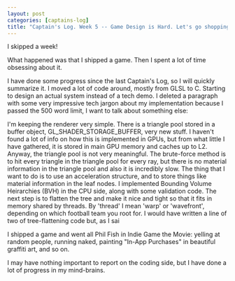 ```yaml
---
layout: post
categories: [captains-log]
title: "Captain's Log. Week 5 -- Game Design is Hard. Let's go shopping!"
---
```


I skipped a week!

What happened was that I shipped a game. Then I spent a lot of time obsessing about it.

I have done some progress since the last Captain's Log, so I will quickly summarize it. I moved a lot of code around, mostly from GLSL to C. Starting to design an actual system instead of a tech demo. I deleted a paragraph with some very impressive tech jargon about my implementation because I passed the 500 word limit, I want to talk about something else:

I'm keeping the renderer very simple. There is a triangle pool stored in a buffer object, GL\_SHADER\_STORAGE\_BUFFER, very new stuff. I haven't found a lot of info on how this is implemented in GPUs, but from what little I have gathered, it is stored in main GPU memory and caches up to L2. Anyway, the triangle pool is not very meaningful. The brute-force method is to hit every triangle in the triangle pool for every ray, but there is no material information in the triangle pool and also it is incredibly slow. The thing that I want to do is to use an acceleration structure, and to store things like material information in the leaf nodes. I implemented Bounding Volume Heirarchies (BVH) in the CPU side, along with some validation code. The next step is to flatten the tree and make it nice and tight so that it fits in memory shared by threads. By 'thread' I mean 'warp' or 'wavefront', depending on which football team you root for. I would have written a line of two of tree-flattening code but, as I sai

I shipped a game and went all Phil Fish in Indie Game the Movie: yelling at random people, running naked, painting "In-App Purchases" in beautiful graffiti art, and so on.

I may have nothing important to report on the coding side, but I have done a lot of progress in my mind-brains.


